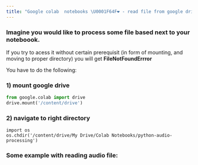```yaml
---
title: "Google colab  notebooks \U0001F64F❤️ - read file from google drive"
---
```


### Imagine you would like to process some file based next to your noteboook.


If you try to acess it without certain prerequisit (in form of mounting, and moving to proper directory) you will get **FileNotFoundErrror**

You have to do the following:

### 1) mount google drive

```python
from google.colab import drive
drive.mount('/content/drive')
```

### 2) navigate to right directory 

```
import os
os.chdir('/content/drive/My Drive/Colab Notebooks/python-audio-processing')
```


### Some example with reading audio file:

<script src="https://gist.github.com/andilabs/f90122f1f4cfd9edb1db34ea62fdf323.js"></script>
